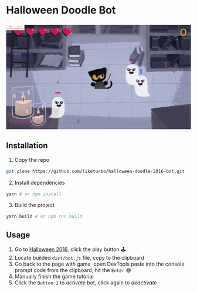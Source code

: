 # Halloween Doodle Bot

<p align="center">
    <img alt="Demo" src="demo/ezgif.com-resize.gif" />
</p>

## Installation

1. Copy the repo

```bash
git clone https://github.com/liketurbo/halloween-doodle-2016-bot.git
```

2. Install dependencies

```bash
yarn # or npm install
```

3. Build the project

```bash
yarn build # or npm run build
```

## Usage

1. Go to [Halloween 2016](https://www.google.com/doodles/halloween-2016), click the play button 🕹
2. Locate builded `dist/bot.js` file, copy to the clipboard
3. Go back to the page with game, open DevTools paste into the console prompt code from the clipboard, hit the `Enter` 😄
4. Manually finish the game tutorial
5. Click the `Button 1` to _activate_ bot, click again to _deactivate_
